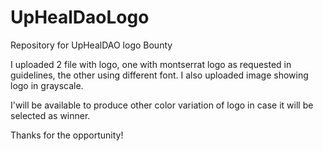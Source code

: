 # UpHealDaoLogo
Repository for UpHealDAO logo Bounty

I uploaded 2 file with logo, one with montserrat logo as requested in guidelines, the other using different font.
I also uploaded image showing logo in grayscale.

I'will be available to produce other color variation of logo in case it will be selected as winner.

Thanks for the opportunity!
